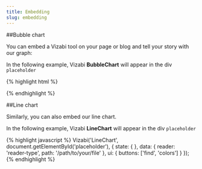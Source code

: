 ```yaml
---
title: Embedding
slug: embedding
---
```


##Bubble chart

You can embed a Vizabi tool on your page or blog and tell your story with our graph:

<div id="bubble-chart-placeholder" class="vizabi-placeholder no-border"></div>

In the following example, Vizabi **BubbleChart** will appear in the div `placeholder`

<!-- <a onclick='openBubbleChartExample()' class="button code-btn"><i class='fa fa-codepen'></i> Codepen</a> -->

{% highlight html %}
<link rel="stylesheet" type="text/css" href="path/to/vizabi.css">
<script src="path/to/vizabi.js"></script>
<div id='placeholder' width="600px" height="400px"></div>
<script>
	var viz = Vizabi('BubbleChart', document.getElementById('placeholder'), {
		state: {
		},
		data: {
			reader: 'reader-type',
			path: '/path/to/your/file'
			// for inline reader you can specify your data manually
			/*
			data: [
				{
					column: 'value'
				},
				...
			]
			*/
		},
		ui: {
			buttons: ['find', 'colors', 'fullscreen']
		}
	});
</script>
{% endhighlight %}

##Line chart

Similarly, you can also embed our line chart.

<div id="line-chart-placeholder" class="vizabi-placeholder no-border"></div>

In the following example, Vizabi **LineChart** will appear in the div `placeholder`

<!-- <a onclick='openLineChartExample()' class="button code-btn"><i class='fa fa-codepen'></i> Codepen</a> -->

{% highlight javascript %}
Vizabi('LineChart', document.getElementById('placeholder'), {
	state: {
	},
	data: {
		reader: 'reader-type',
		path: '/path/to/your/file'
	},
	ui: {
		buttons: ['find', 'colors']
	}
});
{% endhighlight %}





<script defer>

function openBubbleChartExample() {
	viewOnCodepen("Bubble Chart", "var viz = Vizabi('BubbleChart', document.getElementById('placeholder'), { data: { reader: 'csv', path: '"+CODEPEN_WAFFLE_ADDRESS+"' }});");
}
function openLineChartExample() {
	viewOnCodepen("Line Chart", "var viz = Vizabi('LineChart', document.getElementById('placeholder'), { data: { reader: 'csv', path: '"+CODEPEN_WAFFLE_ADDRESS+"' }});");
}

ready(function() {

	Vizabi('BubbleChart', document.getElementById('bubble-chart-placeholder'), {
		state: {
      time: {
        value: '1900',
        start: '1800',
        end: '2015'
      },
      entities: {
        dim: "geo",
        show: {
          _defs_: {
            "geo": ["*"],
            "geo.category": ["country"]
          }
        },
        opacitySelectDim: .3,
        opacityRegular: 1,
        },
        marker: {
          space: ["entities", "time"],
          type: "geometry",
          label: {
            use: "property",
            which: "geo.name"
          },
          axis_y: {
            use: "indicator",
			which: 'sg_child_mortality_rate_per1000',
			scaleType: 'linear'
          },
          axis_x: {
            use: "indicator",
			which: 'sg_gdp_p_cap_const_ppp2011_dollar',
			scaleType: 'log'
          },
          color: {
            use: "property",
            which: "geo.world_4region"
          },
          size: {
            use: "indicator",
            which: "sg_population"
          }
        }
      },
      data: {
        reader: "csv",
        path: "/preview/data/waffles/dont-panic-poverty.csv"
      },
			ui: {
				buttons: [],
				dialogs: {
					popup: []
				}
			}
		}
	);

	Vizabi('LineChart', document.getElementById('line-chart-placeholder'), {
        state: {
          time: {
            value: "1980",
            start: "1950",
            end: "2015"
          },
          marker: {
            label: {
              use: "property",
              which: "geo.name"
            },
            axis_y: {
              use: "indicator",
          	  which: "sg_gdp_p_cap_const_ppp2011_dollar",
              scaleType: "log"
            },
            axis_x: {
              use: "indicator",
              which: "time",
              scaleType: "time"
            },
            color: {
              use: "property",
              scaleType: "ordinal",
              which: "geo.name"
            }
          }
        },
        data: {
            reader: 'csv',
            path: '/preview/data/waffles/dont-panic-poverty.csv'
        },
				ui: {
					buttons: [],
					dialogs: {
						popup: []
					}
				}
    });


});
</script>
